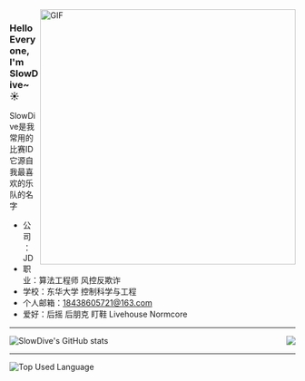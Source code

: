 <img align="right" alt="GIF" src="https://user-images.githubusercontent.com/57030042/156145287-506360c8-2a0e-4a90-9391-421b6873e27c.jpg" width="450" />

### Hello Everyone, I'm SlowDive~ ☀️ 
SlowDive是我常用的比赛ID<br>它源自我最喜欢的乐队的名字
- 公司：JD
- 职业：算法工程师 风控反欺诈    
- 学校：东华大学 控制科学与工程
- 个人邮箱：18438605721@163.com
- 爱好：后摇 后朋克 盯鞋 Livehouse Normcore
-----
<a href="https://github.com/qkx1998">
  <img align="right" src="https://komarev.com/ghpvc/?username=qkx1998&style=flat-square" />
</a>

![SlowDive's GitHub stats](https://github-readme-stats.vercel.app/api?username=qkx1998&show_icons=true&theme=onedark&hide_title=True&line_height=20)

-----

![Top Used Language](https://github-readme-stats.vercel.app/api/top-langs/?username=qkx1998&show_icons=true&hide_border=true&hide_title=True&line_height=20)



